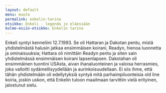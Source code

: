 ```yaml
---
layout: default
menu: muuta
permalink: enkelin-tarina
otsikko: Enkeli - legenda jo eläessään
kolme-esiin-otsikko: Enkelin tarina
---
```


Enkeli syntyi kenneliini 12.7.1993. Se oli Hattaran ja Dakotan pentu, 
mistä yhdistelmästä halusin jatkaa ensimmäisen koirani, Readyn, hienoa luonnetta ja 
ominaisuuksia; Hattara oli nimittäin Readyn pentu ja siten sain yhdistelmässä ensimmäisen 
koirani lapsenlapsen. Dakotahan oli ensimmäinen tuontini USAsta, aivan ihanaluonteinen ja 
valoisa herrasmies, joka valloitti sydämellisyydellään ja aurinkoisuudellaan. 
Ei siis ihme, että tähän yhdistelmään oli edellytyksiä syntyä mitä parhaimpiluonteisia 
old line koiria, joskin uskon, että Enkelin tuloon maailmaan tarvittiin vielä erityinen, jalostunut sielu.

